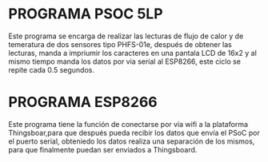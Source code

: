 # PROGRAMA PSOC 5LP
Este programa se encarga de realizar las lecturas de flujo de calor y de temeratura de dos sensores tipo PHFS-01e, después de obtener las lecturas, manda a impriumir los caracteres en una pantala LCD de 16x2 y al mismo tiempo manda los datos por via serial al ESP8266, este ciclo se repite cada 0.5 segundos.

# PROGRAMA ESP8266
Este programa tiene la función de conectarse por vía wifi a la plataforma Thingsboar,para que después pueda recibir los datos que envía el PSoC por el puerto serial, obteniedo los datos realiza una separación de los mismos, para que finalmente puedan ser enviados a  Thingsboard.
